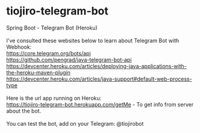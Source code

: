 # tiojiro-telegram-bot
Spring Boot - Telegram Bot (Heroku)
<br>
<br>I've consulted these websites below to learn about Telegram Bot with Webhook:
<br>https://core.telegram.org/bots/api
<br>https://github.com/pengrad/java-telegram-bot-api
<br>https://devcenter.heroku.com/articles/deploying-java-applications-with-the-heroku-maven-plugin
<br>https://devcenter.heroku.com/articles/java-support#default-web-process-type
<br>
<br>Here is the url app running on Heroku:
<br>https://tiojiro-telegram-bot.herokuapp.com/getMe - To get info from server about the bot.
<br>
<br>You can test the bot, add on your Telegram: @tiojirobot